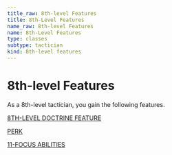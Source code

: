 ```yaml
---
title_raw: 8th-level Features
title: 8th-Level Features
name_raw: 8th-level Features
name: 8th-Level Features
type: classes
subtype: tactician
kind: 8th-level features
---
```


# 8th-level Features

As a 8th-level tactician, you gain the following features.

[8TH-LEVEL DOCTRINE FEATURE](./8th-Level%20Doctrine%20Feature/8th-Level%20Doctrine%20Feature.md)

[PERK](./Perk.md)

[11-FOCUS ABILITIES](./11-Focus%20Abilities/11-Focus%20Abilities.md)
